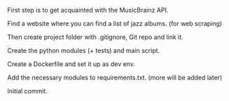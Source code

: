 First step is to get acquainted with the MusicBrainz API.

Find a website where you can find a list of jazz albums. (for web scraping)

Then create project folder with .gitignore, Git repo and link it.

Create the python modules (+ tests) and main script.

Create a Dockerfile and set it up as dev env.

Add the necessary modules to requirements.txt. (more will be added later)

Initial commit.
